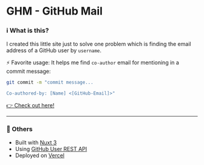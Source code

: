 # GHM - GitHub Mail

### ℹ️ What is this?

I created this little site just to solve one problem which is finding the email address of a GitHub user by `username`.

⚡ Favorite usage: It helps me find `co-author` email for mentioning in a commit message:

```bash
git commit -m "commit message...

Co-authored-by: [Name] <[GitHub-Email]>"
```

[👉 Check out here!](https://ghm.samith.info)

---

### 📝 Others

- Built with [Nuxt 3](https://nuxt.com/)
- Using [GitHub User REST API](https://api.github.com/users)
- Deployed on [Vercel](https://vercel.com/)
